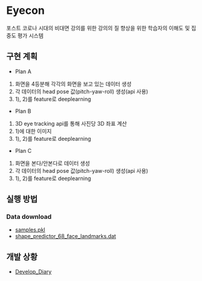 # Eyecon

 포스트 코로나 시대의 비대면 강의를 위한 강의의 질 향상을 위한 학습자의 이해도 및 집중도 평가 시스템
 
## 구현 계획

- Plan A
1) 화면을 4등분해 각각의 화면을 보고 있는 데이터 생성
2) 각 데이터의 head pose 값(pitch-yaw-roll) 생성(api 사용)
3) 1), 2)를 feature로 deeplearning

- Plan B
1) 3D eye tracking api를 통해 사진당 3D 좌표 계산
2) 1)에 대한 이미지
3) 1), 2)를 feature로 deeplearning

- Plan C
1) 화면을 본다/안본다로 데이터 생성
2) 각 데이터의 head pose 값(pitch-yaw-roll) 생성(api 사용)
3) 1), 2)를 feature로 deeplearning


## 실행 방법

### Data download

- [samples.pkl](https://drive.google.com/drive/folders/1lxwO-A-VBZCVuKKP1FgE_h0ZgfxUvlR4)
- [shape_predictor_68_face_landmarks.dat](http://dlib.net/files/shape_predictor_68_face_landmarks.dat.bz2)

## 개발 상황
- [Develop_Diary](https://github.com/H1L4-KoreaUniv/Eyecon/blob/master/doc/Develop_Diary.md)
